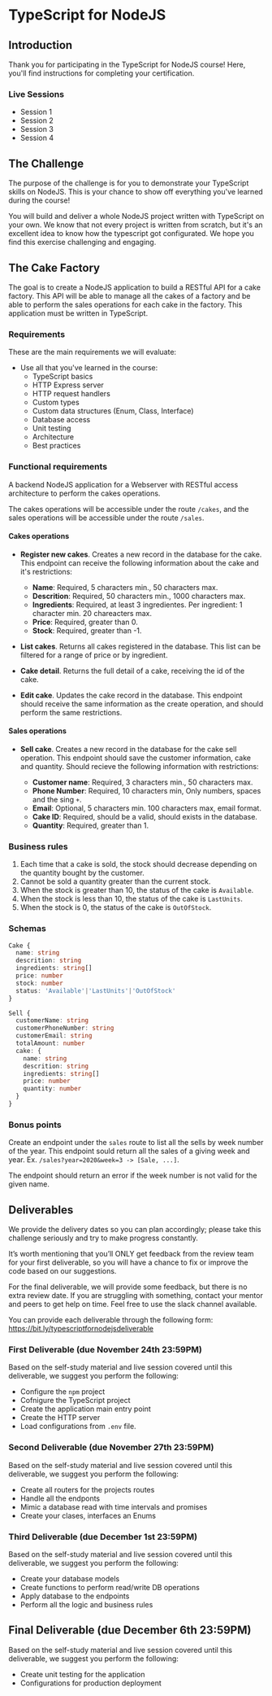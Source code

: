 # TypeScript for NodeJS

## Introduction

Thank you for participating in the TypeScript for NodeJS course!
Here, you'll find instructions for completing your certification.

### Live Sessions

* Session 1
* Session 2
* Session 3
* Session 4

## The Challenge

The purpose of the challenge is for you to demonstrate your TypeScript skills on NodeJS. This is your chance to show off everything you've learned during the course!

You will build and deliver a whole NodeJS project written with TypeScript on your own. We know that not every project is written from scratch, but it's an excellent idea to know how the typescript got configurated. We hope you find this exercise challenging and engaging.


## The Cake Factory

The goal is to create a NodeJS application to build a RESTful API for a cake factory. This API will be able to manage all the cakes of a factory and be able to perform the sales operations for each cake in the factory. This application must be written in TypeScript.

### Requirements

These are the main requirements we will evaluate:

- Use all that you've learned in the course:
  - TypeScript basics
  - HTTP Express server
  - HTTP request handlers
  - Custom types
  - Custom data structures (Enum, Class, Interface)
  - Database access
  - Unit testing
  - Architecture
  - Best practices

### Functional requirements

A backend NodeJS application for a Webserver with RESTful access architecture to perform the cakes operations.

The cakes operations will be accessible under the route `/cakes`, and the sales operations will be accessible under the route `/sales`.

#### Cakes operations

* **Register new cakes**. Creates a new record in the database for the cake. This endpoint can receive the following information about the cake and it's restrictions:

  * **Name**: Required, 5 characters min., 50 characters max.
  * **Descrition**: Required, 50 characters min., 1000 characters max.
  * **Ingredients**: Required, at least 3 ingredientes. Per ingredient: 1 character min. 20 chareacters max.
  * **Price**: Required, greater than 0.
  * **Stock**: Required, greater than -1.

* **List cakes**. Returns all cakes registered in the database. This list can be filtered for a range of price or by ingredient.

* **Cake detail**. Returns the full detail of a cake, receiving the id of the cake.

* **Edit cake**. Updates the cake record in the database. This endpoint should receive the same information as the create operation, and should perform the same restrictions.

#### Sales operations

* **Sell cake**. Creates a new record in the database for the cake sell operation. This endpoint should save the customer information, cake and quantity. Should recieve the following information with restrictions:

  * **Customer name**: Required, 3 characters min., 50 characters max.
  * **Phone Number**: Required, 10 characters min, Only numbers, spaces and the sing `+`.
  * **Email**: Optional, 5 characters min. 100 characters max, email format.
  * **Cake ID**: Required, should be a valid, should exists in the database.
  * **Quantity**: Required, greater than 1.

### Business rules

1. Each time that a cake is sold, the stock should decrease depending on the quantity bought by the customer.
2. Cannot be sold a quantity greater than the current stock.
3. When the stock is greater than 10, the status of the cake is `Available`.
4. When the stock is less than 10, the status of the cake is `LastUnits`.
5. When the stock is 0, the status of the cake is `OutOfStock`.


### Schemas

```typescript
Cake {
  name: string
  descrition: string
  ingredients: string[]
  price: number
  stock: number
  status: 'Available'|'LastUnits'|'OutOfStock'
}

Sell {
  customerName: string
  customerPhoneNumber: string
  customerEmail: string
  totalAmount: number
  cake: {
    name: string
    descrition: string
    ingredients: string[]
    price: number
    quantity: number
  }
}
```

### Bonus points

Create an endpoint under the `sales` route to list all the sells by week number of the year. This endpoint sould return all the sales of a giving week and year. Ex. `/sales?year=2020&week=3 -> [Sale, ...]`.

The endpoint should return an error if the week number is not valid for the given name.

## Deliverables

We provide the delivery dates so you can plan accordingly; please take this challenge seriously and try to make progress constantly.

It’s worth mentioning that you’ll ONLY get feedback from the review team for your first deliverable, so you will have a chance to fix or improve the code based on our suggestions.

For the final deliverable, we will provide some feedback, but there is no extra review date. If you are struggling with something, contact your mentor and peers to get help on time. Feel free to use the slack channel available.

You can provide each deliverable through the following form: https://bit.ly/typescriptfornodejsdeliverable

### First Deliverable (due November 24th 23:59PM)

Based on the self-study material and live session covered until this deliverable, we suggest you perform the following:

- Configure the `npm` project
- Cofnigure the TypeScript project
- Create the application main entry point
- Create the HTTP server
- Load configurations from `.env` file.



### Second Deliverable (due November 27th 23:59PM)

Based on the self-study material and live session covered until this deliverable, we suggest you perform the following:

- Create all routers for the projects routes
- Handle all the endponts
- Mimic a database read with time intervals and promises
- Create your clases, interfaces an Enums


### Third Deliverable (due December 1st 23:59PM)

Based on the self-study material and live session covered until this deliverable, we suggest you perform the following:

- Create your database models
- Create functions to perform read/write DB operations
- Apply database to the endpoints
- Perform all the logic and business rules

## Final Deliverable (due December 6th 23:59PM)

Based on the self-study material and live session covered until this deliverable, we suggest you perform the following:

- Create unit testing for the application
- Configurations for production deployment
